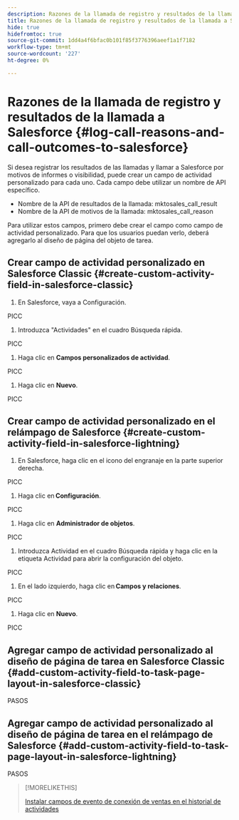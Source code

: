 ```yaml
---
description: Razones de la llamada de registro y resultados de la llamada a Salesforce - Marketo Docs - Documentación del producto
title: Razones de la llamada de registro y resultados de la llamada a Salesforce
hide: true
hidefromtoc: true
source-git-commit: 1dd4a4f6bfac0b101f85f3776396aeef1a1f7182
workflow-type: tm+mt
source-wordcount: '227'
ht-degree: 0%

---
```


# Razones de la llamada de registro y resultados de la llamada a Salesforce {#log-call-reasons-and-call-outcomes-to-salesforce}

Si desea registrar los resultados de las llamadas y llamar a Salesforce por motivos de informes o visibilidad, puede crear un campo de actividad personalizado para cada uno. Cada campo debe utilizar un nombre de API específico.

* Nombre de la API de resultados de la llamada: mktosales_call_result
* Nombre de la API de motivos de la llamada: mktosales_call_reason

Para utilizar estos campos, primero debe crear el campo como campo de actividad personalizado. Para que los usuarios puedan verlo, deberá agregarlo al diseño de página del objeto de tarea.

## Crear campo de actividad personalizado en Salesforce Classic  {#create-custom-activity-field-in-salesforce-classic}

1. En Salesforce, vaya a Configuración.

PICC

1. Introduzca &quot;Actividades&quot; en el cuadro Búsqueda rápida.

PICC

1. Haga clic en **Campos personalizados de actividad**.

PICC

1. Haga clic en **Nuevo**.

PICC

## Crear campo de actividad personalizado en el relámpago de Salesforce {#create-custom-activity-field-in-salesforce-lightning}

1. En Salesforce, haga clic en el icono del engranaje en la parte superior derecha.

PICC

1. Haga clic en **Configuración**.

PICC

1. Haga clic en **Administrador de objetos**.

PICC

1. Introduzca Actividad en el cuadro Búsqueda rápida y haga clic en la etiqueta Actividad para abrir la configuración del objeto.

PICC

1. En el lado izquierdo, haga clic en **Campos y relaciones**.

PICC

1. Haga clic en **Nuevo**.

PICC

## Agregar campo de actividad personalizado al diseño de página de tarea en Salesforce Classic {#add-custom-activity-field-to-task-page-layout-in-salesforce-classic}

PASOS

## Agregar campo de actividad personalizado al diseño de página de tarea en el relámpago de Salesforce {#add-custom-activity-field-to-task-page-layout-in-salesforce-lightning}

PASOS

>[!MORELIKETHIS]
>
>[Instalar campos de evento de conexión de ventas en el historial de actividades](/help/marketo/product-docs/marketo-sales-connect/crm/salesforce-customization/install-sales-connect-event-fields-on-activity-history.md)
